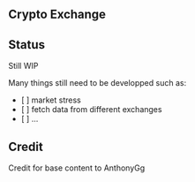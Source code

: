 ## Crypto Exchange


## Status

Still WIP

Many things still need to be developped such as:
- [ ] market stress
- [ ] fetch data from different exchanges
- [ ]  ...



## Credit

Credit for base content to AnthonyGg
